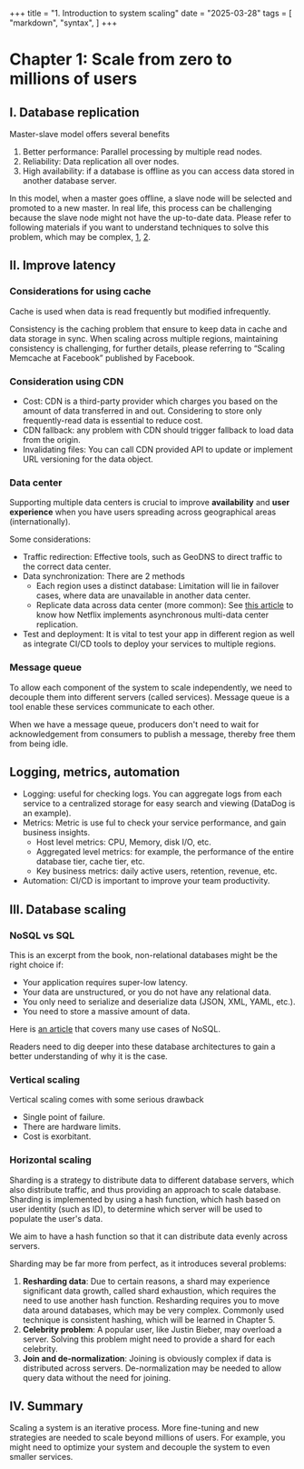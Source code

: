 +++
title = "1. Introduction to system scaling"
date = "2025-03-28"
tags = [
    "markdown",
    "syntax",
]
+++

# Chapter 1: Scale from zero to millions of users

## I. Database replication
Master-slave model offers several benefits
1. Better performance: Parallel processing by multiple read nodes.
2. Reliability: Data replication all over nodes.
3. High availability:  if a database is offline as you can access data stored in another database server.

In this model, when a master goes offline, a slave node will be selected and promoted to a new master.
In real life, this process can be challenging because the slave node might not have the up-to-date data.
Please refer to following materials if you want to understand techniques to solve this problem, which may be complex, [1](https://en.wikipedia.org/wiki/Multi-master_replication),
[2](https://dev.mysql.com/doc/refman/5.7/en/mysql-cluster-replication-multi-master.html).

## II. Improve latency

### Considerations for using cache

Cache is used when data is read frequently but modified infrequently.

Consistency is the caching problem that ensure to keep data in cache and data storage
in sync. When scaling across multiple regions, maintaining consistency is challenging,
for further details, please referring to “Scaling Memcache at Facebook” published by Facebook.

### Consideration using CDN

+ Cost: CDN is a third-party provider which charges you based on the amount of data transferred
  in and out. Considering to store only frequently-read data is essential to reduce cost.
+ CDN fallback: any problem with CDN should trigger fallback to load data from the origin.
+ Invalidating files: You can call CDN provided API to update or implement URL versioning for the
  data object.

### Data center
Supporting multiple data centers is crucial to improve **availability** and **user experience**
when you have users spreading across geographical areas (internationally).

Some considerations:
+ Traffic redirection: Effective tools, such as GeoDNS to direct traffic to the correct data center.
+ Data synchronization: There are 2 methods
    + Each region uses a distinct database: Limitation will lie in failover cases, where data are unavailable in another data center.
    + Replicate data across data center (more common): See [this article](https://netflixtechblog.com/active-active-for-multi-regional-resiliency-c47719f6685b) to know how Netflix implements asynchronous multi-data center replication.
+ Test and deployment: It is vital to test your app in different region as well as integrate CI/CD tools to deploy your services to multiple regions.

### Message queue
To allow each component of the system to scale independently,
we need to decouple them into different servers (called services).
Message queue is a tool enable these services communicate to each other.

When we have a message queue, producers don't need to wait for acknowledgement
from consumers to publish a message, thereby free them from being idle.

## Logging, metrics, automation

+ Logging: useful for checking logs. You can aggregate logs from each service to a
  centralized storage for easy search and viewing (DataDog is an example).
+ Metrics: Metric is use ful to check your service performance, and gain business insights.
    + Host level metrics: CPU, Memory, disk I/O, etc.
    + Aggregated level metrics: for example, the performance of the entire database tier, cache tier, etc.
    + Key business metrics: daily active users, retention, revenue, etc.
+ Automation: CI/CD is important to improve your team productivity.

## III. Database scaling

### NoSQL vs SQL
This is an excerpt from the book, non-relational databases might be the right choice if:
+ Your application requires super-low latency.
+ Your data are unstructured, or you do not have any relational data.
+ You only need to serialize and deserialize data (JSON, XML, YAML, etc.).
+ You need to store a massive amount of data.

Here is [an article](http://highscalability.com/blog/2010/12/6/what-the-heck-are-you-actually-using-nosql-for.html) that covers many use cases of NoSQL.

Readers need to dig deeper into these database architectures to gain a better understanding
of why it is the case.

### Vertical scaling
Vertical scaling comes with some serious drawback
+ Single point of failure.
+ There are hardware limits.
+ Cost is exorbitant.

### Horizontal scaling

Sharding is a strategy to distribute data to different database servers, which also distribute
traffic, and thus providing an approach to scale database. Sharding is implemented by using a hash function,
which hash based on user identity (such as ID), to determine which server will be used to populate the user's data.

We aim to have a hash function so that it can distribute data evenly across servers.

Sharding may be far more from perfect, as it introduces several problems:
1. **Resharding data**: Due to certain reasons, a shard may experience significant data growth, called shard exhaustion,
   which requires the need to use another hash function. Resharding requires you to move data around databases, which may be
   very complex. Commonly used technique is consistent hashing, which will be learned in Chapter 5.
2. **Celebrity problem**: A popular user, like Justin Bieber, may overload a server. Solving this problem might need to
   provide a shard for each celebrity.
3. **Join and de-normalization**: Joining is obviously complex if data is distributed across servers. De-normalization may be needed
   to allow query data without the need for joining.

## IV. Summary
Scaling a system is an iterative process. More fine-tuning and new strategies are needed to scale beyond millions of users.
For example, you might need to optimize your system and decouple the system to even smaller services.
